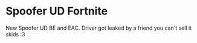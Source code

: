 # Spoofer UD Fortnite
New Spoofer UD BE and EAC. Driver got leaked by a friend you can't sell it skids :3































